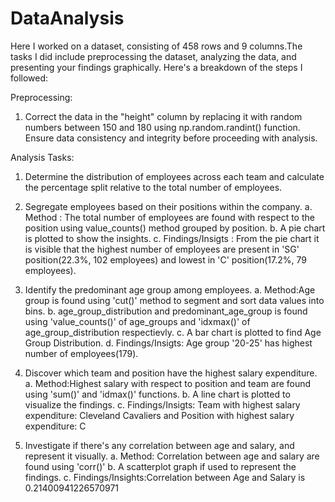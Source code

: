 # DataAnalysis

Here I worked on a dataset, consisting of 458 rows and 9 columns.The tasks I did include preprocessing the dataset, analyzing the data, and presenting your findings graphically.
Here's a breakdown of the steps I followed:

Preprocessing:
1. Correct the data in the "height" column by replacing it with random numbers between 150 and 180 using np.random.randint() function. Ensure data consistency and integrity before proceeding with analysis.

Analysis Tasks:
1. Determine the distribution of employees across each team and calculate the percentage split relative to the total number of employees.
   
2. Segregate employees based on their positions within the company.
   a. Method : The total number of employees are found with respect to the position using value_counts() method grouped by position.
   b. A pie chart is plotted to show the insights.
   c. Findings/Insigts : From the  pie chart it is visible that the highest number of employees are present in 'SG' position(22.3%, 102 employees) and lowest in 'C' 
   position(17.2%, 79 employees).
  
3. Identify the predominant age group among employees. 
   a. Method:Age group is found using 'cut()' method to segment and sort data values into bins.
   b. age_group_distribution and predominant_age_group is found using 'value_counts()' of age_groups and 'idxmax()' of age_group_distribution respectievly.
   c. A bar chart is plotted to find Age Group Distribution.
   d. Findings/Insigts: Age group '20-25' has highest number of employees(179).
  
4. Discover which team and position have the highest salary expenditure. 
   a.  Method:Highest salary with respect to position and team are found using 'sum()' and 'idmax()' functions.
   b. A line chart is plotted to visualize the findings.
   c. Findings/Insigts: Team with highest salary expenditure: Cleveland Cavaliers and Position with highest salary expenditure: C
   
5. Investigate if there's any correlation between age and salary, and represent it visually. 
   a. Method: Correlation between age and salary are found using 'corr()'
   b. A scatterplot graph if used to represent the findings.
   c. Findings/Insights:Correlation between Age and Salary is 0.21400941226570971
